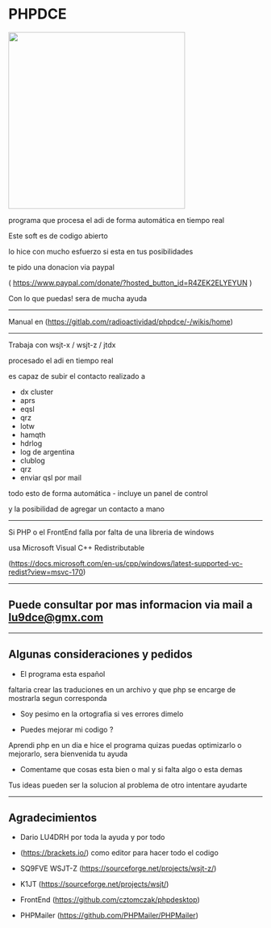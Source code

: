 # PHPDCE

 <img src="https://gitlab.com/radioactividad/phpdce/-/wikis/uploads/f689221a4806a27c4462c60aae8def48/FYtP279WQAEwJ3M.png" width="350">



programa que procesa el adi de forma automática en tiempo real

Este soft es de codigo abierto

lo hice con mucho esfuerzo si esta en tus posibilidades

te pido una donacion via paypal

( https://www.paypal.com/donate/?hosted_button_id=R4ZEK2ELYEYUN )

Con lo que puedas! sera de mucha ayuda

-----------------

Manual en (https://gitlab.com/radioactividad/phpdce/-/wikis/home)

-----------------

Trabaja con wsjt-x / wsjt-z / jtdx

procesado el adi en tiempo real

es capaz de subir el contacto realizado a

* dx cluster
* aprs
* eqsl
* qrz
* lotw
* hamqth
* hdrlog
* log de argentina
* clublog
* qrz
* enviar qsl por mail

todo esto de forma automática - incluye un panel de control

y la posibilidad de agregar un contacto a mano

-----------------

Si PHP o el FrontEnd falla por falta de una libreria de windows

usa Microsoft Visual C++ Redistributable

(https://docs.microsoft.com/en-us/cpp/windows/latest-supported-vc-redist?view=msvc-170)

-----------------

## Puede consultar por mas informacion via mail a lu9dce@gmx.com

-----------------

## Algunas consideraciones y pedidos

* El programa esta español 

faltaria crear las traduciones en un archivo y que php se encarge de mostrarla segun corresponda

* Soy pesimo en la ortografia si ves errores dimelo

* Puedes mejorar mi codigo ?

Aprendi php en un dia e hice el programa quizas puedas optimizarlo o mejorarlo, sera bienvenida tu ayuda

* Comentame que cosas esta bien o mal y si falta algo o esta demas

Tus ideas pueden ser la solucion al problema de otro intentare ayudarte

-----------------

## Agradecimientos

* Dario LU4DRH por toda la ayuda y por todo 

* (https://brackets.io/) como editor para hacer todo el codigo

* SQ9FVE WSJT-Z (https://sourceforge.net/projects/wsjt-z/)

* K1JT (https://sourceforge.net/projects/wsjt/)

* FrontEnd (https://github.com/cztomczak/phpdesktop)

* PHPMailer (https://github.com/PHPMailer/PHPMailer)


